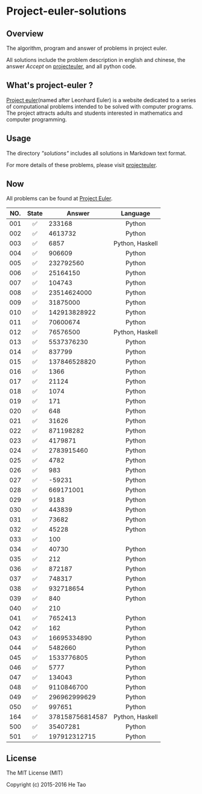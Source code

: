 Project-euler-solutions
========================

Overview
---------

The algorithm, program and answer of problems in project euler.

All solutions include the problem description in english and chinese, the answer *Accept* on [projecteuler](https://projecteuler.net/ "projecteuler"), and all python code.

What's project-euler ?
----------------------
[Project euler](https://en.wikipedia.org/wiki/Project_Euler "Project Euler")(named after Leonhard Euler) is a website dedicated to a series of computational problems intended to be solved with computer programs. The project attracts adults and students interested in mathematics and computer programming.

Usage
-----

The directory *"solutions"* includes all solutions in Markdown text format. 

For more details of these problems, please visit [projecteuler](https://projecteuler.net/ "projecteuler").

Now
---

All problems can be found at [Project Euler](https://projecteuler.net/).

| NO.  |   State            |   Answer           |   Language                              |
|:----:|:------------------:|--------------------|:---------------------------------------:|
| 001  | :white_check_mark: | 233168             | Python                                  |
| 002  | :white_check_mark: | 4613732            | Python                                  |
| 003  | :white_check_mark: | 6857               | Python, Haskell                         |
| 004  | :white_check_mark: | 906609             | Python                                  |
| 005  | :white_check_mark: | 232792560          | Python                                  |
| 006  | :white_check_mark: | 25164150           | Python                                  |
| 007  | :white_check_mark: | 104743             | Python                                  |
| 008  | :white_check_mark: | 23514624000        | Python                                  |
| 009  | :white_check_mark: | 31875000           | Python                                  |
| 010  | :white_check_mark: | 142913828922       | Python                                  |
| 011  | :white_check_mark: | 70600674           | Python                                  |
| 012  | :white_check_mark: | 76576500           | Python, Haskell                         |
| 013  | :white_check_mark: | 5537376230         | Python                                  |
| 014  | :white_check_mark: | 837799             | Python                                  |
| 015  | :white_check_mark: | 137846528820       | Python                                  |
| 016  | :white_check_mark: | 1366               | Python                                  |
| 017  | :white_check_mark: | 21124              | Python                                  |
| 018  | :white_check_mark: | 1074               | Python                                  |
| 019  | :white_check_mark: | 171                | Python                                  |
| 020  | :white_check_mark: | 648                | Python                                  |
| 021  | :white_check_mark: | 31626              | Python                                  |
| 022  | :white_check_mark: | 871198282          | Python                                  |
| 023  | :white_check_mark: | 4179871            | Python                                  |
| 024  | :white_check_mark: | 2783915460         | Python                                  |
| 025  | :white_check_mark: | 4782               | Python                                  |
| 026  | :white_check_mark: | 983                | Python                                  |
| 027  | :white_check_mark: | -59231             | Python                                  |
| 028  | :white_check_mark: | 669171001          | Python                                  |
| 029  | :white_check_mark: | 9183               | Python                                  |
| 030  | :white_check_mark: | 443839             | Python                                  |
| 031  | :white_check_mark: | 73682              | Python                                  |
| 032  | :white_check_mark: | 45228              | Python                                  |
| 033  | :white_check_mark: | 100                |                                         |
| 034  | :white_check_mark: | 40730              | Python                                  |
| 035  | :white_check_mark: | 212                | Python                                  |
| 036  | :white_check_mark: | 872187             | Python                                  |
| 037  | :white_check_mark: | 748317             | Python                                  |
| 038  | :white_check_mark: | 932718654          | Python                                  |
| 039  | :white_check_mark: | 840                | Python                                  |
| 040  | :white_check_mark: | 210                |                                         |
| 041  | :white_check_mark: | 7652413            | Python                                  |
| 042  | :white_check_mark: | 162                | Python                                  |
| 043  | :white_check_mark: | 16695334890        | Python                                  |
| 044  | :white_check_mark: | 5482660            | Python                                  |
| 045  | :white_check_mark: | 1533776805         | Python                                  |
| 046  | :white_check_mark: | 5777               | Python                                  |
| 047  | :white_check_mark: | 134043             | Python                                  |
| 048  | :white_check_mark: | 9110846700         | Python                                  |
| 049  | :white_check_mark: | 296962999629       | Python                                  |
| 050  | :white_check_mark: | 997651             | Python                                  |
| 164  | :white_check_mark: | 378158756814587    | Python, Haskell                         |
| 500  | :white_check_mark: | 35407281           | Python                                  |
| 501  | :white_check_mark: | 197912312715       | Python                                  |


License
-------

The MIT License (MIT)

Copyright (c) 2015-2016 He Tao
